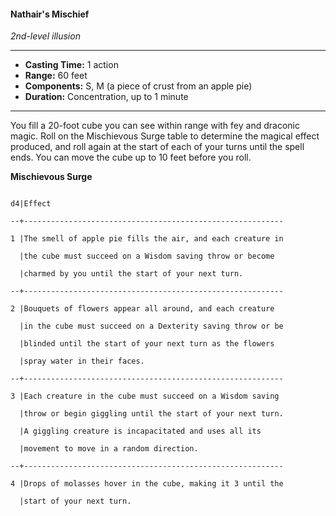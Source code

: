 #### Nathair's Mischief
*2nd-level illusion*
___
- **Casting Time:** 1 action
- **Range:** 60 feet
- **Components:** S, M (a piece of crust from an apple pie)
- **Duration:** Concentration, up to 1 minute
___
You fill a 20-foot cube you can see within range with fey and draconic magic. Roll on the Mischievous Surge table to determine the magical effect produced, and roll again at the start of each of your turns until the spell ends. You can move the cube up to 10 feet before you roll.

**Mischievous Surge**

```

d4|Effect                                                    

--+----------------------------------------------------------

1 |The smell of apple pie fills the air, and each creature in

  |the cube must succeed on a Wisdom saving throw or become  

  |charmed by you until the start of your next turn.         

--+----------------------------------------------------------

2 |Bouquets of flowers appear all around, and each creature  

  |in the cube must succeed on a Dexterity saving throw or be

  |blinded until the start of your next turn as the flowers  

  |spray water in their faces.                               

--+----------------------------------------------------------

3 |Each creature in the cube must succeed on a Wisdom saving 

  |throw or begin giggling until the start of your next turn.

  |A giggling creature is incapacitated and uses all its     

  |movement to move in a random direction.                   

--+----------------------------------------------------------

4 |Drops of molasses hover in the cube, making it 3 until the

  |start of your next turn.

```